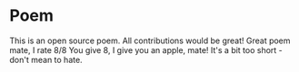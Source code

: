 # Poem
This is an open source poem. All contributions would be great!
Great poem mate, I rate 8/8
You give 8, I give you an apple, mate!
It's a bit too short - don't mean to hate.
